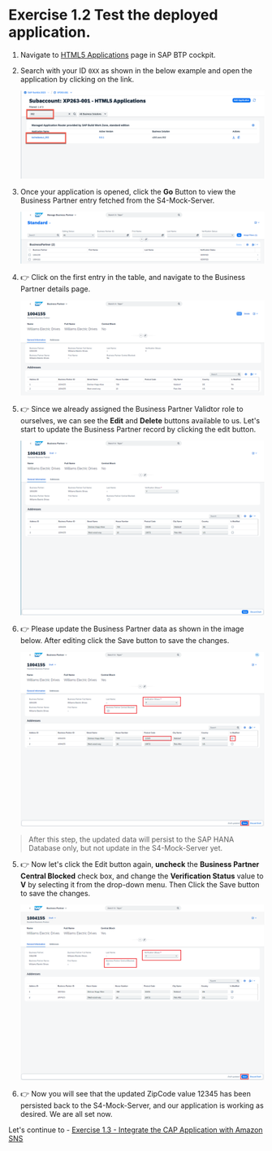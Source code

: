 # Exercise 1.2 Test the deployed application.

<!--
## Step 1 - Setup the SAP Build Work Zone

1. 👉 Go back to your SAP BTP subaccount cockpit. Go to **Instance and Subscription**. Choose **Create** to add **SAP Build Work Zone, standard edition** as shown below. You should add for both Instance and Subscription.

    ![Alt text](./images/buildworkzone.png)

    Click the **Go to Application** button of the **SAP Build Work Zone, standard edition** service subscription.

    ![Alt text](./images/cap-dev-86.png)

2. 👉 Go to the **Channel Manager** and click the **update content** button of the **HTML5 Apps** channel.

    ![Alt text](./images/cap-dev-87.png)

3. 👉 Go to the **Content Manager**, switch to the **Content Explorer** tab and select the **HTML5 Apps**.

    ![Alt text](./images/cap-dev-88.png)

4. 👉 **Check** the **Manage Business Partner** application in the table, then click **+ Add to My Content** button.

    ![Alt text](./images/cap-dev-89.png)

5. 👉 Switch to the **Content Manager** tab. Let us create a new Group by clicking the **+ New** button, and selecting Group from the menu.

    ![Alt text](./images/cap-dev-90.png)

6. 👉 Give the **title** of the new Group as **Business Partner Validation**, then **assign the Manage Business Partner HTML5 App to this group**. Click **Save** to save the changes.

    ![Alt text](./images/cap-dev-91.png)

7. 👉 Go back to the My Content tab, then click on the Everyone role.

    ![Alt text](./images/cap-dev-92.png)

8. 👉 Click the **Edit** button, and **assign** the **Manage Business Partner HTML5 app** to this role. Click **Save** to save the changes.

    ![Alt text](./images/cap-dev-93.png)

9. 👉 Go to the **Site Directory**, then click the **+ Create Site** button to create a new site. 

    ![Alt text](./images/cap-dev-94.png)

10. 👉 Give the site name as **TechEd-BTP-AWS** then click **Create**.

11. 👉 Now let's try out our new site. Click the **Go to site**.

    ![Alt text](./images/cap-dev-96.png)

12. 👉 You can see the Business Partner Validation group that includes the Manage Business Partner apps. Open the Manage Business Partner app by clicking on it.

    ![Alt text](./images/cap-dev-97.png)

13. 👉 Now you have launched your Business Partner Validation app through the SAP Build Work Zone, standard edition successfully.

    ![Alt text](./images/cap-dev-98.png)

## Step 2 - Assign Business Partner Viewer and Business Partner Validator Role on SAP BTP 

1. 👉 Go back to your SAP BTP subaccount main page. Go to **Security -> Users**. Click on the entry of your user, then click the **Assign Role Collection** button.

    ![Alt text](./images/cap-dev-99.png)

2. 👉 Search for **BusinessPartnerViewer-dev** and **BusinessPartnerValidator-dev** in the Assign Role Collection pop-up window's search bar. Click the **Assign Role Collection** button to assign these two roles to yourself.

    ![Alt text](./images/cap-dev-100.png)

## Step 3- Testing the Business Partner Validation App from End-to-End
-->

1.  Navigate to [HTML5 Applications](https://emea.cockpit.btp.cloud.sap/cockpit/?idp=tdct3ched1.accounts.ondemand.com#/globalaccount/e2a835b0-3011-4c79-818a-d7767c4627cd/subaccount/70d96fca-b36b-4215-81c8-c263e090bea5/html5applications) page in SAP BTP cockpit.

2.  Search with your ID `0XX` as shown in the below example and open the application by clicking on the link.

    ![Alt text](./images/HTML5Application.png)


1. Once your application is opened, click the **Go** Button to view the Business Partner entry fetched from the S4-Mock-Server.

    ![Alt text](./images/cap-dev-101.png)

2. 👉 Click on the first entry in the table, and navigate to the Business Partner details page.

    ![Alt text](./images/cap-dev-102.png)

3. 👉 Since we already assigned the Business Partner Validtor role to ourselves, we can see the **Edit** and **Delete** buttons available to us. Let's start to update the Business Partner record by clicking the edit button.

    ![Alt text](./images/cap-dev-103.png)

4. 👉 Please update the Business Partner data as shown in the image below. After editing click the Save button to save the changes. 

    ![Alt text](./images/cap-dev-104.png)

> After this step, the updated data will persist to the SAP HANA Database only, but not update in the S4-Mock-Server yet.


5. 👉 Now let's click the Edit button again, **uncheck** the **Business Partner Central Blocked** check box, and change the **Verification Status** value to **V** by selecting it from the drop-down menu. Then Click the Save button to save the changes.

    ![Alt text](./images/cap-dev-105.png)

6. 👉 Now you will see that the updated ZipCode value 12345 has been persisted back to the S4-Mock-Server, and our application is working as desired. We are all set now.


Let's continue to - [Exercise 1.3 - Integrate the CAP Application with Amazon SNS](../ex1.3/README.md)
